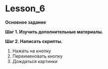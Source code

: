 # Lesson_6


**Основное задание**

**Шаг 1. Изучить дополнительные материалы.**

**Шаг 2. Написать скрипты.**

1. Нажать на кнопку
2. Переименовать кнопку
3. Дождаться картинки

